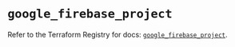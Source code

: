 # `google_firebase_project`

Refer to the Terraform Registry for docs: [`google_firebase_project`](https://registry.terraform.io/providers/hashicorp/google-beta/6.48.0/docs/resources/google_firebase_project).
